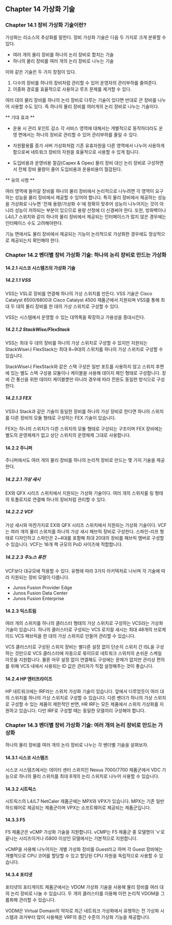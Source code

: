 ## Chapter 14 가상화 기술

### Chapter 14.1 장비 가상화 기술이란?

가상화는 리소스의 추상화를 말한다. 장비 가상화 기술은 다음 두 가지로 크게 분류할 수 있다.

- 여러 개의 물리 장비를 하나의 논리 장비로 합치는 기술
- 하나의 물리 장비를 여러 개의 논리 장비로 나누는 기술

이와 같은 기술은 두 가지 장점이 있다.

1. 다수의 장비를 하나의 장비처럼 관리할 수 있어 운영자의 관리부하를 줄여준다.
2. 이중화 경로를 효율적으로 사용하고 루프 문제를 제거할 수 있다.

여러 대의 물리 장비를 하나의 논리 장비로 다루는 기술이 있다면 반대로 큰 장비를 나누어 사용할 수도 있다. 즉 하나의 물리 장비를 여러개의 논리 장비로 나누는 기술이다.

\*\* 기대 효과 \*\*

- 운용 시 관리 포인트 감소
각 서비스 영역에 대해서는 개별적으로 동작하더라도 운영 면에서는 하나의 장비로 관리할 수 있어 관리부하를 줄일 수 있다.

- 자원활용률 증가
서버 가상화처럼 기존 유휴자원을 다른 영역에서 나누어 사용하게 함으로써 네트워크 장비의 자원을 효율적으로 사용할 수 있게 됩니다.

- 도입비용과 운영비용 절감(Capex & Opex)
물리 장비 대신 논리 장비로 구성하면서 전체 장비 물량이 줄어 도입비용과 운용비용이 절감된다.

\*\* 유의 사항 \*\*

여러 영역에 들어갈 장비를 하나의 물리 장비에서 논리적으로 나누려면 각 영역이 요구하는 성능을 물리 장비에서 제공할 수 있어야 합니다. 
특히 물리 장비에서 제공하는 성능을 가상화로 나누면 '전체 용량/가상화 수'에 정확히 맞추어 성능이 나누어지는 것이 아니라 성능이 저하되는 부분이 있으므로 용량 산정에 더 신경써야 한다. 또한, 방화벽이나 L4/L7 스위치와 같이 하나의 물리 장비에서 제공되는 인터페이스가 많지 않은 경우에는 인터페이스 수도 고려해야한다.

기능 면에서도 물리 장비에서 제공되는 기능이 논리적으로 가상화한 경우에도 정상적으로 제공되는지 확인해야 한다.


### Chapter 14.2 벤더별 장비 가상화 기술: 하나의 논리 장비로 만드는 가상화

#### 14.2.1 시스코 시스템즈의 가상화 기술
##### 14.2.1.1 VSS
VSS는 VSL로 장비를 연결해 하나의 가상 스위치를 만든다. VSS 기술은 Cisco Catalyst 6500/6800과 Cisco Catalyst 4500 제품군에서 지원되며 VSS를 통해 최대 두 대의 물리 장비를 한 대의 가상 스위치로 구성할 수 있다.

VSS는 시스템에서 운영할 수 있는 대역폭을 확장하고 가용성을 증대시킨다.

##### 14.2.1.2 StackWise/FlexStack
VSS는 최대 두 대의 장비를 하나의 가상 스위치로 구성할 수 있지만 지원되는 StackWise나 FlexStack는 최대 8~9대의 스위치를 하나의 가상 스위치로 구성할 수 있습니다.

StackWise나 FlexStack와 같은 스택 구성은 일반 포트를 사용하지 않고 스위치 후면에 있는 별도 스택 구성용 모듈이나 케이블을 사용해 데이지 체인 형태로 구성합니다. 장비 간 통신을 위한 데이터 케이블뿐만 아니라 경우에 따라 전원도 동일한 방식으로 구성한다.

##### 14.2.1.3 FEX
VSS나 Stack과 같은 기술이 동일한 장비를 하나의 가상 장비로 한다면 하나의 스위치를 다른 장비의 모듈 형태로 구성하는 FEX 기술이 있습니다.

FEX는 하나의 스위치가 다른 스위치의 모듈 형태로 구성되는 구조이며 FEX 장비에는 별도의 운영체제가 없고 상단 스위치의 운영체제 그대로 사용합니다.

#### 14.2.2 주니퍼
주니퍼에서도 여러 개의 물리 장비를 하나의 논리적 장비로 만드는 몇 가지 기술을 제공한다.

##### 14.2.2.1 가상 새시
EX와 QFX 시리즈 스위치에서 지원되는 가상화 기술이다. 여러 개의 스위치를 링 형태의 토폴로지로 연결해 하나의 장비처럼 관리할 수 있다.

##### 14.2.2.2 VCF
가상 새시와 마찬가지로 EX와 QFX 시리즈 스위치에서 지원되는 가상화 기술이다. VCF는 여러 개의 물리 스위치를 하나의 가상 새시 패브릭 장비로 구성한다. 스파인-리프 형태로 디자인하고 스파인은 2~4대를 포함해 최대 20대의 장비를 패브릭 멤버로 구성할 수 있습니다. VCF는 16개 랙 규모의 PoD 사이즈에 적합합니다.

##### 14.2.2.3 주노스 퓨전
VCF보다 대규모에 적용할 수 있다. 유형에 따라 3가지 아키텍처로 나뉘며 각 기술에 따라 지원되는 장비 모델이 다릅니다.
- Junos Fusion Provider Edge
- Junos Fusion Data Center
- Junos Fusion Enterprise

#### 14.2.3 익스트림
여러 개의 스위치를 하나의 클러스터 형태의 가상 스위치로 구성하는 VCS라는 가상화 기술이 있습니다.
하나의 클러스터로 구성되는 VCS 로지컬 새시는 최대 48개의 브로케이드 VCS 패브릭을 한 대의 가상 스위치로 만들어 관리할 수 있습니다.

VCS 클러스터로 구성된 스위치 장비는 별다른 설정 없이 단순히 스위치 간 ISL을 구성하는 것만으로 VCS 클러스터에 자동으로 묶이므로 네트워크 스위치의 손쉬운 스케일 아웃을 지원합니다. 물론 아무 설정 없이 연결해도 구성에는 문제가 없지만 관리상 편의를 위해 VCS 내에서 사용되는 ID 값은 관리자가 직접 설정해주는 것이 좋습니다.

#### 14.2.4 HP 엔터프라이즈
HP 네트워크에는 IRF라는 스위치 가상화 기술이 있습니다. 앞에서 다루었듯이 여러 대의 스위치를 하나의 가상 스위치로 구성할 수 있습니다. 다른 벤더가 하나의 가상 스위치로 구성할 수 있는 제품이 제한적인 반면, HR IRF는 모든 제품에서 스위치 가상화를 지원하고 있습니다. 다만 IRF로 구성할 때는 동일한 모델끼리 구성해야 합니다.

### Chapter 14.3 벤더별 장비 가상화 기술: 여러 개의 논리 장비로 만드는 가상화

하나의 물리 장비를 여러 개의 논리 장비로 나누는 각 벤더별 기술을 살펴보자.

#### 14.3.1 시스코 시스템즈
시스코 시스템즈에서는 데이터 센터 스위치인 Nexus 7000/7700 제품군에서 VDC 기능으로 하나의 물리 스위치를 최대 8개의 논리 스위치로 나누어 사용할 수 있습니다.

#### 14.3.2 시트릭스
시트릭스의 L4/L7 NetCaler 제품군에는 MPX와 VPX가 있습니다. MPX는 기존 일반 하드웨어로 제공되는 제품군이며 VPX는 소프트웨어로 제공되는 제품군입니다.

#### 14.3.3 F5
F5 제품군은 vCMP 가상화 기술을 지원합니다. vCMP는 F5 제품군 중 모델명이 'v'로 끝나는 시리즈이거나 i5800 이상인 모델에서는 기본적으로 지원합니다.

vCMP을 사용해 나누어지는 개별 가상화 장비를 Guest라고 하며 각 Guest 장비에는 개별적으로 CPU 코어를 할당할 수 있고 할당된 CPU 자원을 독립적으로 사용할 수 있습니다.

#### 14.3.4 포티넷
포티넷의 포티게이트 제품군에서는 VDOM 가상화 기술을 사용해 물리 장비를 여러 대의 논리 장비로 나눌 수 있습니다. 두 개의 클러스터를 이용해 이런 논리적 VDOM을 그룹화해 관리할 수 있습니다.

VODM은 Virtual Domain의 약자로 최근 네트워크 가상화에서 유행하는 전 가상화 시스템과 과거부터 많이 사용해온 VRF의 중간 수준의 가상화 기능을 제공합니다.
